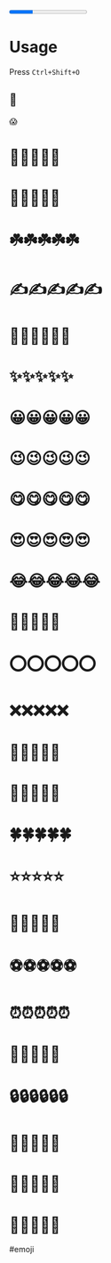 <progress value="30" max="100"></progress>
# Usage
Press `Ctrl+Shift+O`  

## 💯 

😱 
# 🚀🚀🚀🚀🚀
# 🎨🎨🎨🎨🎨
# ☘️☘️☘️☘️☘️
# ✍️✍️✍️✍️✍️
# 📒📒📒📒📒📒
# ✨✨✨✨✨
# 😀😀😀😀😀
# 😉😉😉😉😉
# 😋😋😋😋😋
# 😍😍😍😍😍
# 😂😂😂😂😂

# 💎💎💎💎💎
# ⭕⭕⭕⭕⭕
# ❌❌❌❌❌
# 👣👣👣👣👣
# 🐋🐋🐋🐋🐋
# 🍀🍀🍀🍀🍀
# ⭐⭐⭐⭐⭐
# 🥩🥩🥩🥩🥩
# ⚽⚽⚽⚽⚽
# ⏰⏰⏰⏰⏰
# 🔑🔑🔑🔑🔑
# 🔒🔒🔒🔒🔒🔒
# 🧰🧰🧰🧰🧰
# 💊💊💊💊💊
# 🛒🛒🛒🛒🛒

#emoji 


